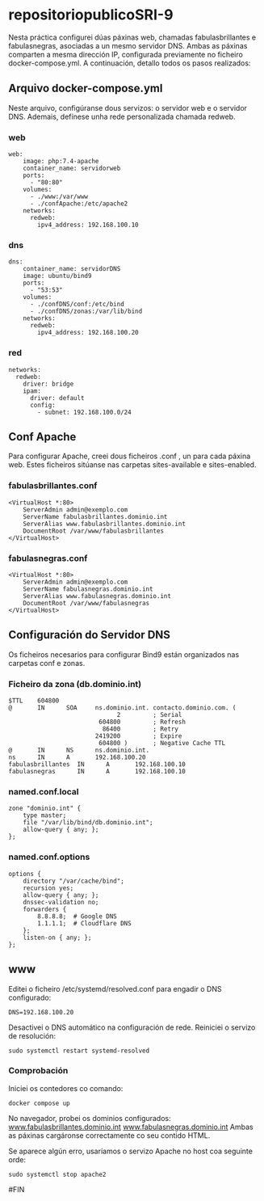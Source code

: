 # repositoriopublicoSRI-9
Nesta práctica configurei dúas páxinas web, chamadas fabulasbrillantes e fabulasnegras, asociadas a un mesmo servidor DNS. Ambas as páxinas comparten a mesma dirección IP, configurada previamente no ficheiro docker-compose.yml. A continuación, detallo todos os pasos realizados:
## Arquivo docker-compose.yml
Neste arquivo, configúranse dous servizos: o servidor web e o servidor DNS. Ademais, defínese unha rede personalizada chamada redweb.
### web
```
web:
    image: php:7.4-apache
    container_name: servidorweb
    ports:
      - "80:80"
    volumes:
      - ./www:/var/www
      - ./confApache:/etc/apache2
    networks:
      redweb:
        ipv4_address: 192.168.100.10
```

### dns 
```
dns:
    container_name: servidorDNS
    image: ubuntu/bind9
    ports:
      - "53:53"
    volumes:
      - ./confDNS/conf:/etc/bind
      - ./confDNS/zonas:/var/lib/bind
    networks:
      redweb:
        ipv4_address: 192.168.100.20
```
### red 
```
networks:
  redweb:
    driver: bridge
    ipam:
      driver: default
      config:
        - subnet: 192.168.100.0/24
```
## Conf Apache
Para configurar Apache, creei dous ficheiros .conf , un para cada páxina web. Estes ficheiros sitúanse nas carpetas sites-available e sites-enabled.

### fabulasbrillantes.conf
```
<VirtualHost *:80>
    ServerAdmin admin@exemplo.com
    ServerName fabulasbrillantes.dominio.int
    ServerAlias www.fabulasbrillantes.dominio.int
    DocumentRoot /var/www/fabulasbrillantes
</VirtualHost>
```
### fabulasnegras.conf
```
<VirtualHost *:80>
    ServerAdmin admin@exemplo.com
    ServerName fabulasnegras.dominio.int
    ServerAlias www.fabulasnegras.dominio.int
    DocumentRoot /var/www/fabulasnegras
</VirtualHost>
```
## Configuración do Servidor DNS
Os ficheiros necesarios para configurar Bind9 están organizados nas carpetas conf e zonas.
### Ficheiro da zona (db.dominio.int)
```
$TTL    604800
@       IN      SOA     ns.dominio.int. contacto.dominio.com. (
                              2         ; Serial
                         604800         ; Refresh
                          86400         ; Retry
                        2419200         ; Expire
                         604800 )       ; Negative Cache TTL
@       IN      NS      ns.dominio.int.
ns      IN      A       192.168.100.20
fabulasbrillantes  IN      A       192.168.100.10
fabulasnegras      IN      A       192.168.100.10
```
### named.conf.local
```
zone "dominio.int" {
    type master;
    file "/var/lib/bind/db.dominio.int";
    allow-query { any; };
};
```
### named.conf.options
```
options {
    directory "/var/cache/bind";
    recursion yes;
    allow-query { any; };
    dnssec-validation no;
    forwarders {
        8.8.8.8;  # Google DNS
        1.1.1.1;  # Cloudflare DNS
    };
    listen-on { any; };
};
```
## www
Editei o ficheiro /etc/systemd/resolved.conf para engadir o DNS configurado:
```
DNS=192.168.100.20
```
Desactivei o DNS automático na configuración de rede.
Reiniciei o servizo de resolución:
```
sudo systemctl restart systemd-resolved
```
### Comprobación 
Iniciei os contedores co comando:
```
docker compose up
```

No navegador, probei os dominios configurados:
        www.fabulasbrillantes.dominio.int
        www.fabulasnegras.dominio.int
Ambas as páxinas cargáronse correctamente co seu contido HTML.

Se aparece algún erro, usaríamos o servizo Apache no host coa seguinte orde:
```
sudo systemctl stop apache2
```
#FIN
